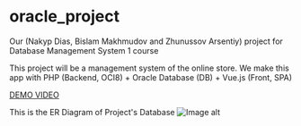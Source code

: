 # oracle_project
Our (Nakyp Dias, Bislam Makhmudov and Zhunussov Arsentiy) project for Database Management System 1 course

This project will be a management system of the online store. We make this app with PHP (Backend, OCI8) + Oracle Database (DB) + Vue.js (Front, SPA)

[DEMO VIDEO](https://youtu.be/3BjgHkhqIVg)

This is the ER Diagram of Project's Database
![Image alt](https://github.com/zydoracleproject/oracle_project/raw/master/er_diagram.png)
